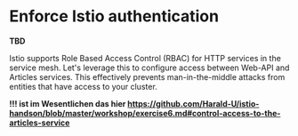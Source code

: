 # Enforce Istio authentication

**TBD**

Istio supports Role Based Access Control (RBAC) for HTTP services in the service mesh. Let's leverage this to configure access between Web-API and Articles services. This effectively prevents man-in-the-middle attacks from entities that have access to your cluster.

**!!! ist im Wesentlichen das hier https://github.com/Harald-U/istio-handson/blob/master/workshop/exercise6.md#control-access-to-the-articles-service**